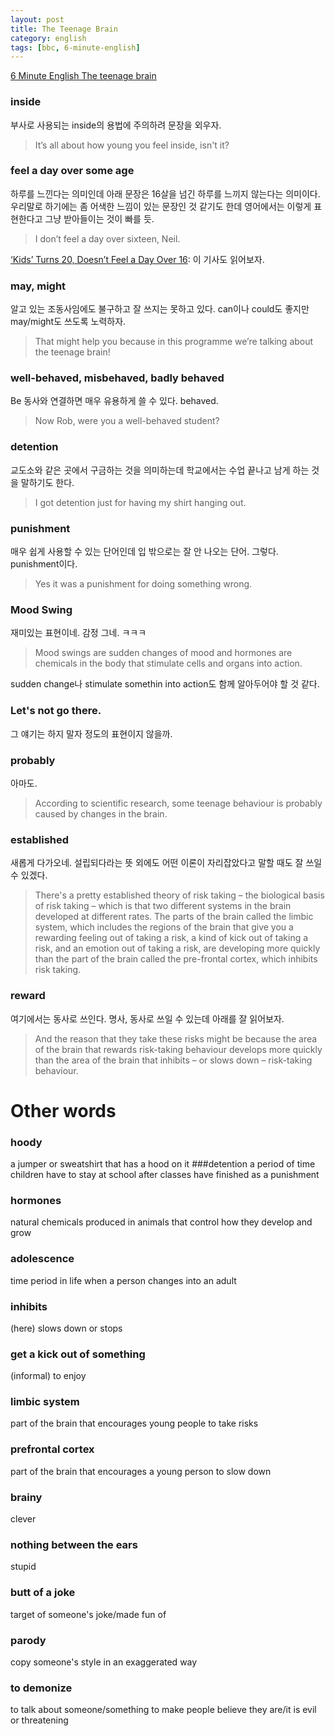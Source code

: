 ```yaml
---
layout: post
title: The Teenage Brain
category: english
tags: [bbc, 6-minute-english]
---
```


[6 Minute English The teenage brain][1]

### inside
부사로 사용되는 inside의 용법에 주의하려 문장을 외우자.
> It’s all about how young you feel inside, isn't it?

### feel a day over some age
하루를 느낀다는 의미인데 아래 문장은 16살을 넘긴 하루를 느끼지 않는다는 의미이다. 우리말로 하기에는 좀 어색한 느낌이 있는 문장인 것 같기도 한데 영어에서는 이렇게 표현한다고 그냥 받아들이는 것이 빠를 듯.
> I don’t feel a day over sixteen, Neil.

[‘Kids’ Turns 20, Doesn’t Feel a Day Over 16][2]: 이 기사도 읽어보자.

### may, might
알고 있는 조동사임에도 불구하고 잘 쓰지는 못하고 있다. can이나 could도 좋지만 may/might도 쓰도록 노력하자.
> That might help you because in this programme we’re talking about the teenage brain!

### well-behaved, misbehaved, badly behaved
Be 동사와 연결하면 매우 유용하게 쓸 수 있다. behaved.
> Now Rob, were you a well-behaved student?

### detention
교도소와 같은 곳에서 구금하는 것을 의미하는데 학교에서는 수업 끝나고 남게 하는 것을 말하기도 한다.
> I got detention just for having my shirt hanging out.

### punishment
매우 쉽게 사용할 수 있는 단어인데 입 밖으로는 잘 안 나오는 단어. 그렇다. punishment이다.
> Yes it was a punishment for doing something wrong.

### Mood Swing
재미있는 표현이네. 감정 그네. ㅋㅋㅋ
> Mood swings are sudden changes of mood and hormones are chemicals in the body that stimulate cells and organs into action.

sudden change나 stimulate somethin into action도 함께 알아두어야 할 것 같다.

### Let's not go there.
그 얘기는 하지 말자 정도의 표현이지 않을까.

### probably
아마도.
> According to scientific research, some teenage behaviour is probably caused by changes in the brain.

### established
새롭게 다가오네. 설립되다라는 뜻 외에도 어떤 이론이 자리잡았다고 말할 때도 잘 쓰일 수 있겠다.
> There's a pretty established theory of risk taking – the biological basis of risk taking – which is that two different systems in the brain developed at different rates. The parts of the brain called the limbic system, which includes the regions of the brain that give you a rewarding feeling out of taking a risk, a kind of kick out of taking a risk, and an emotion out of taking a risk, are developing more quickly than the part of the brain called the pre-frontal cortex, which inhibits risk taking.

### reward
여기에서는 동사로 쓰인다. 명사, 동사로 쓰일 수 있는데 아래를 잘 읽어보자.
> And the reason that they take these risks might be because the area of the brain that rewards risk-taking behaviour develops more quickly than the area of the brain that inhibits – or slows down – risk-taking behaviour.



# Other words
### hoody
a jumper or sweatshirt that has a hood on it
###detention
a period of time children have to stay at school after classes have finished as a punishment
### hormones
natural chemicals produced in animals that control how they develop and grow
### adolescence
time period in life when a person changes into an adult
### inhibits
(here) slows down or stops
### get a kick out of something
(informal) to enjoy
### limbic system
part of the brain that encourages young people to take risks
### prefrontal cortex
part of the brain that encourages a young person to slow down
### brainy
clever
### nothing between the ears
stupid
### butt of a joke
target of someone's joke/made fun of
### parody
copy someone's style in an exaggerated way
### to demonize
to talk about someone/something to make people believe they are/it is evil or threatening


[1]: http://www.bbc.co.uk/learningenglish/english/features/6-minute-english/ep-150618
[2]: http://www.newsweek.com/kids-turns-20-357340
